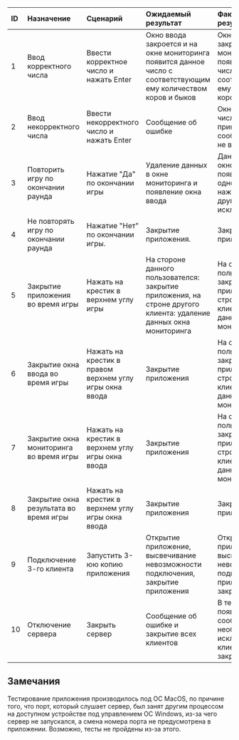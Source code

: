 
|ID|Назначение|Сценарий|Ожидаемый результат|Фактический результат| Оценка|
|:---|:---|:---|:---|:---|:---|
|1|Ввод корректного числа| Ввести корректное число и нажать Enter| Окно ввода закроется и на окне мониторинга появится данное число с соответствующим ему количеством коров и быков|Окно ввода закрылось и на окне мониторинга появилось данное число с соответствующим ему количеством коров и быков|Тест пройден|
|2|Ввод некорректного числа| Ввести некорректного число и нажать Enter| Сообщение об ошибке| Окно не пропадает, число не принимается, но сообщение об ошибке не выводится.|Тест провален|
|3|Повторить игру по окончании раунда| Нажатие "Да" по окончании игры| Удаление данных в окне мониторинга и появление окна ввода| Данные удалились, окно ввода не появилось. Если на одном клиенте нажать нет, а на другом да, вылетает исключение. |Тест провален|
|4|Не повторять игру по окончании раунда| Нажатие "Нет" по окончании игры.| Закрытие приложения.| Закрытие приложения.|Тест пройден|
|5|Закрытие приложения во время игры| Нажать на крестик в верхнем углу игры| На стороне данного пользователся: закрытие приложения, на строне другого клиента: удаление данных окна мониторинга|На стороне данного пользователся: закрытие приложения, на строне другого клиента: удаление данных окна мониторинга|Тест пройден|
|6|Закрытие окна ввода во время игры| Нажать на крестик в правом верхнем углу игры окна ввода| Закрытие приложения|На стороне данного пользователся: закрытие приложения, на строне другого клиента: удаление данных окна мониторинга|Тест пройден|
|7|Закрытие окна мониторинга во время игры| Нажать на крестик в верхнем углу игры окна ввода| Закрытие приложения|На стороне данного пользователся: закрытие приложения, на строне другого клиента: удаление данных окна мониторинга|Тест пройден|
|8|Закрытие окна результата во время игры| Нажать на крестик в верхнем углу игры окна ввода| Закрытие приложения|Закрытие приложения|Тест пройден|
|9|Подключение 3-го клиента| Запустить 3-юю копию приложения | Открытие приложение, высвечивание невозможности подключения, закрытие приложения|Открытие приложение, высветилось невозможность подключения, приложения закрылось|Тест пройден|
|10|Отключение сервера| Закрыть сервер| Сообщение об ошибке и закрытие всех клиентов|В терминале появилось сообщение о необработанных исключениях, клиенты не закрылись([Скриншот](Error%20Images/Error10.jpg))|Тест провален|


## Замечания
Тестирование приложения производилось под ОС MacOS, по причине того, что порт, который слушает сервер, был занят другим процессом на доступном устройстве под управлением ОС Windows, из-за чего сервер не запускался, а смена номера порта не предусмотрена в приложении. Возможно, тесты не пройдены из-за этого.
